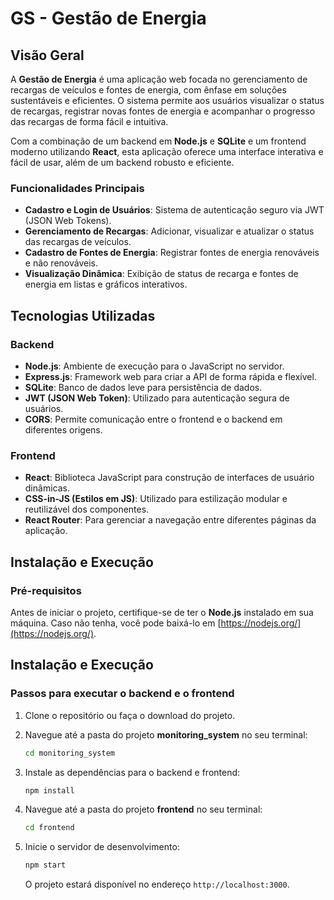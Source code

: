 # GS - Gestão de Energia

## Visão Geral

A **Gestão de Energia** é uma aplicação web focada no gerenciamento de recargas de veículos e fontes de energia, com ênfase em soluções sustentáveis e eficientes. O sistema permite aos usuários visualizar o status de recargas, registrar novas fontes de energia e acompanhar o progresso das recargas de forma fácil e intuitiva.

Com a combinação de um backend em **Node.js** e **SQLite** e um frontend moderno utilizando **React**, esta aplicação oferece uma interface interativa e fácil de usar, além de um backend robusto e eficiente.

### Funcionalidades Principais

- **Cadastro e Login de Usuários**: Sistema de autenticação seguro via JWT (JSON Web Tokens).
- **Gerenciamento de Recargas**: Adicionar, visualizar e atualizar o status das recargas de veículos.
- **Cadastro de Fontes de Energia**: Registrar fontes de energia renováveis e não renováveis.
- **Visualização Dinâmica**: Exibição de status de recarga e fontes de energia em listas e gráficos interativos.

## Tecnologias Utilizadas

### Backend

- **Node.js**: Ambiente de execução para o JavaScript no servidor.
- **Express.js**: Framework web para criar a API de forma rápida e flexível.
- **SQLite**: Banco de dados leve para persistência de dados.
- **JWT (JSON Web Token)**: Utilizado para autenticação segura de usuários.
- **CORS**: Permite comunicação entre o frontend e o backend em diferentes origens.

### Frontend

- **React**: Biblioteca JavaScript para construção de interfaces de usuário dinâmicas.
- **CSS-in-JS (Estilos em JS)**: Utilizado para estilização modular e reutilizável dos componentes.
- **React Router**: Para gerenciar a navegação entre diferentes páginas da aplicação.

## Instalação e Execução

### Pré-requisitos

Antes de iniciar o projeto, certifique-se de ter o **Node.js** instalado em sua máquina. Caso não tenha, você pode baixá-lo em [https://nodejs.org/](https://nodejs.org/).

## Instalação e Execução

### Passos para executar o backend e o frontend

1. Clone o repositório ou faça o download do projeto.

2. Navegue até a pasta do projeto **monitoring_system** no seu terminal:
    ```bash
    cd monitoring_system
    ```

3. Instale as dependências para o backend e frontend:
    ```bash
    npm install
    ```
2. Navegue até a pasta do projeto **frontend** no seu terminal:
    ```bash
    cd frontend
    ```

4. Inicie o servidor de desenvolvimento:
    ```bash
    npm start
    ```

   O projeto estará disponível no endereço `http://localhost:3000`.
